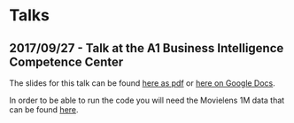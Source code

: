 # Talks

## 2017/09/27 - Talk at the A1 Business Intelligence Competence Center 

The slides for this talk can be found [here as pdf](http://bit.ly/data-science-with-python-2017-09-27-pdf) or [here on Google Docs](http://bit.ly/data-science-with-python-2017-09-27).

In order to be able to run the code you will need the Movielens 1M data that can be found [here](https://grouplens.org/datasets/movielens/1m/).
